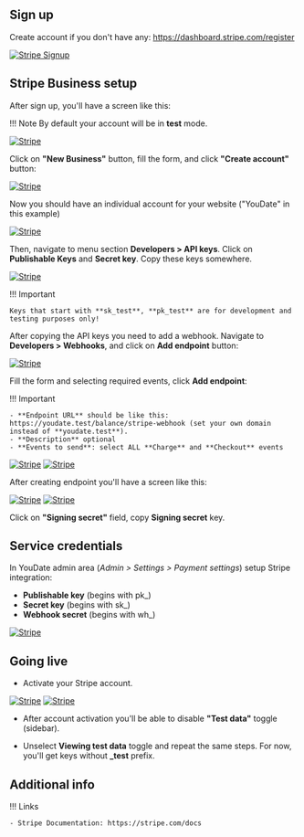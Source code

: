 ## Sign up

Create account if you don't have any: https://dashboard.stripe.com/register

[![Stripe Signup](./images/stripe1.png)](./images/stripe1.png)

## Stripe Business setup

After sign up, you'll have a screen like this:

!!! Note
    By default your account will be in **test** mode.

[![Stripe](./images/stripe2.png)](./images/stripe2.png)


Click on **"New Business"** button, fill the form, and click **"Create account"** button:

[![Stripe](./images/stripe3.png)](./images/stripe3.png)

Now you should have an individual account for your website ("YouDate" in this example)

[![Stripe](./images/stripe4.png)](./images/stripe4.png)

Then, navigate to menu section **Developers > API keys**.
Click on **Publishable Keys** and **Secret key**. Copy these keys somewhere.

[![Stripe](./images/stripe5.png)](./images/stripe5.png)


!!! Important

    Keys that start with **sk_test**, **pk_test** are for development and testing purposes only!

After copying the API keys you need to add a webhook. Navigate to **Developers > Webhooks**, and click on **Add endpoint** button:

[![Stripe](./images/stripe6.png)](./images/stripe6.png)


Fill the form and selecting required events, click **Add endpoint**:

!!! Important

    - **Endpoint URL** should be like this: https://youdate.test/balance/stripe-webhook (set your own domain instead of **youdate.test**).
    - **Description** optional
    - **Events to send**: select ALL **Charge** and **Checkout** events

[![Stripe](./images/stripe7.png)](./images/stripe7.png)
[![Stripe](./images/stripe8.png)](./images/stripe8.png)

After creating endpoint you'll have a screen like this:

[![Stripe](./images/stripe9.png)](./images/stripe9.png)
[![Stripe](./images/stripe10.png)](./images/stripe10.png)

Click on **"Signing secret"** field, copy **Signing secret** key.

## Service credentials

In YouDate admin area (*Admin > Settings > Payment settings*) setup Stripe integration:

- **Publishable key** (begins with pk_)
- **Secret key** (begins with sk_)
- **Webhook secret** (begins with wh_)

[![Stripe](./images/stripe11.png)](./images/stripe11.png)

## Going live

- Activate your Stripe account.

[![Stripe](./images/stripe2.png)](./images/stripe2.png)
[![Stripe](./images/stripe12.png)](./images/stripe11.png)

- After account activation you'll be able to disable **"Test data"** toggle (sidebar).

- Unselect **Viewing test data** toggle and repeat the same steps. For now, you'll get keys without **_test** prefix.

## Additional info

!!! Links

    - Stripe Documentation: https://stripe.com/docs
    
